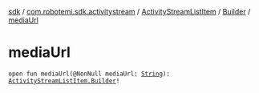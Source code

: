 [sdk](../../../index.md) / [com.robotemi.sdk.activitystream](../../index.md) / [ActivityStreamListItem](../index.md) / [Builder](index.md) / [mediaUrl](./media-url.md)

# mediaUrl

`open fun mediaUrl(@NonNull mediaUrl: `[`String`](https://kotlinlang.org/api/latest/jvm/stdlib/kotlin/-string/index.html)`): `[`ActivityStreamListItem.Builder`](index.md)`!`